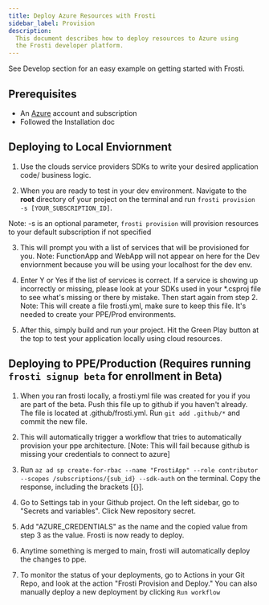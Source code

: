 ```yaml
---
title: Deploy Azure Resources with Frosti
sidebar_label: Provision
description:
  This document describes how to deploy resources to Azure using
  the Frosti developer platform.
---
```


See Develop section for an easy example on getting started with Frosti.

## Prerequisites

- An [Azure](https://portal.azure.com) account and subscription
- Followed the Installation doc

## Deploying to Local Enviornment

1. Use the clouds service providers SDKs to write your desired application code/ business logic. 

2. When you are ready to test in your dev environment. Navigate to the **root** directory of your project on the terminal and run `frosti provision -s [YOUR_SUBSCRIPTION_ID]`.

Note: -s is an optional parameter, `frosti provision` will provision resources to your default subscription if not specified

3. This will prompt you with a list of services that will be provisioned for you. 
Note: FunctionApp and WebApp will not appear on here for the Dev enviornment because you will be using your localhost for the dev env. 

4. Enter Y or Yes if the list of services is correct. If a service is showing up incorrectly or missing, please look at your SDKs used in your *.csproj file to see what's missing or there by mistake. Then start again from step 2.
Note: This will create a file frosti.yml, make sure to keep this file. It's needed to create your PPE/Prod environments.

5. After this, simply build and run your project. Hit the Green Play button at the top to test your application locally using cloud resources.

## Deploying to PPE/Production (Requires running `frosti signup beta` for enrollment in Beta)
1. When you ran frosti locally, a frosti.yml file was created for you if you are part of the beta. Push this file up to github if you haven't already. The file is located at .github/frosti.yml. Run `git add .github/*` and commit the new file.

2. This will automatically trigger a workflow that tries to automatically provision your ppe architecture. [Note: This will fail because github is missing your credentials to connect to azure]

3. Run `az ad sp create-for-rbac --name "FrostiApp" --role contributor --scopes /subscriptions/{sub_id} --sdk-auth` on the terminal. Copy the response, including the brackets [{}].

4. Go to Settings tab in your Github project. On the left sidebar, go to "Secrets and variables". Click New repository secret.

5. Add "AZURE_CREDENTIALS" as the name and the copied value from step 3 as the value. Frosti is now ready to deploy.

6. Anytime something is merged to main, frosti will automatically deploy the changes to ppe.

7. To monitor the status of your deployments, go to Actions in your Git Repo, and look at the action "Frosti Provision and Deploy." You can also manually deploy a new deployment by clicking `Run workflow`
